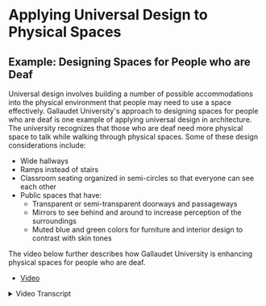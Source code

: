 # Applying Universal Design to Physical Spaces

## Example: Designing Spaces for People who are Deaf

Universal design involves building a number of possible accommodations into the physical environment that people may need to use a space effectively. Gallaudet University's approach to designing spaces for people who are deaf is one example of applying universal design in architecture. The university recognizes that those who are deaf need more physical space to talk while walking through physical spaces. Some of these design considerations include:

- Wide hallways
- Ramps instead of stairs
- Classroom seating organized in semi-circles so that everyone can see each other
- Public spaces that have:
  - Transparent or semi-transparent doorways and passageways
  - Mirrors to see behind and around to increase perception of the surroundings
  - Muted blue and green colors for furniture and interior design to contrast with skin tones

The video below further describes how Gallaudet University is enhancing physical spaces for people who are deaf.

- [Video](https://www.youtube.com/watch?v=FNGp1aviGvE)

<details>
  <summary>Video Transcript</summary>
  [Sound of subway announcements]

[Voiceover:] We live in a world built for people who hear.

[Voice coming through a cell phone:] Hello, can you hear me?

[Sounds of many different day-to-day activities]

[Voiceover:] But what would our man-made world look like and feel like if it were designed for those who don't hear? Gallaudet University in Washington, DC is a school for the Deaf and hard of hearing, and they are redesigning entire buildings based on the sensory experience of those who don't hear.

[Derrick Behm, from the Office of Campus Design and Planning, communicating through an Interpreter:] We've only just begun to challenge ourselves to examine how we could design entire buildings, entire campuses, or even cities, to be aligned with DeafSpace.

[Graphic:] Deaf Space: An approach to architecture and design that is primarily informed by the unique ways in which Deaf people perceive and inhabit space.

[Behm:] Deaf people as a culture have been marginalized largely. We've been, as a marginalized community, developing our own culture and that defines what kind of place we call home, how we claim and occupy space. And so we've begun to ask ourselves these questions and because of that, gotten a lot more creative, begun to think bigger about how we can find different ways to align our ways of being to our environment.

[Graphic:] Group Space

[Behm:] The classrooms are oriented in a semi-circle or U-shape so that classmates can continually visually connect with other classmates. So if you want to be involved in a discussion, everybody has a front row seat to seeing.

[Graphic:] Walkways

[Behm:] In a wider hallway, two people can walk in parallel signing with each other. But we do have specific distance parameters wherein we can observe the whole body and its signing. Hearing people, though, could disregard that kind of a distance requirement. They can be just next to each other, speaking to each other without that need for the visual field. Stairs also require a great deal more visual attention to your footing and so ramps reduce that. So if you are communicating with somebody while you're navigating a ramp, you can do so much more easily.

[Graphic:] Visual Range

[Behm:] Within DeafSpace, we have always relied on a heavily visible environment, because we are not getting information auditorily. So if you are sitting at the top of the terrace you can see all the way to the bottom of the terrace. It's one distinct place that can be unified or have three distinct areas.

[Graphic:] Color & Light

[Behm:] Color and lighting are highly aligned to communication access. Blues and greens will usually contrast with most skin tones enough to reduce eye strain. You may want to have more diffused lighting. A lot of the lighting here is directional so that it can be aligned.

[Graphic:] Reflection

[Behm:] There are mirrors present to allow somebody to know and have a sense of what's happening behind them. Through the use of that reflection, they can know if somebody is nearing them behind them or if somebody taps them. They look up and that reflective space lets them know who's there.

[Graphic:] Transparency

[Behm:] Transparency of, say, doorways, so that when a person is in an office, they can either have a transparent doorway or passageway or one that’s opaqued, so that I can see lighting, and shadow, and movement and know somebody is at the door, but not clearly see who's there.

[Behm:] Very often, people refer to "hearing loss" as an example, which negatively frames the whole approach from the outset. But let's imagine the Deaf baby who has never heard and yet is still described as experiencing "hearing loss." And instead we propose a different framing: that of "Deaf gain." What is it that we gain by the experience of being or becoming Deaf?

[Behm:] DeafSpace, I believe is born of the idea that we have something to offer the world, that being Deaf confers some very interesting perspectives on life.

</details>